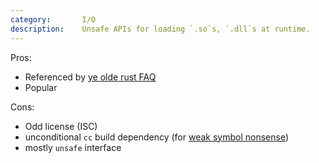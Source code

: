 ```yaml
---
category:       I/O
description:    Unsafe APIs for loading `.so`s, `.dll`s at runtime.
---
```


Pros:
* Referenced by [ye olde rust FAQ](https://prev.rust-lang.org/en-US/faq.html#how-do-i-do-dynamic-rust-library-loading)
* Popular

Cons:
* Odd license (ISC)
* unconditional `cc` build dependency (for [weak symbol nonsense](https://github.com/nagisa/rust_libloading/blob/master/src/os/unix/global_static.c))
* mostly `unsafe` interface
